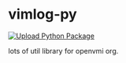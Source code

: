 # vimlog-py

[![Upload Python Package](https://github.com/openvmi/vmilog-py/actions/workflows/python-publish.yml/badge.svg)](https://github.com/openvmi/vmilog-py/actions/workflows/python-publish.yml)

lots of util library for openvmi org.


